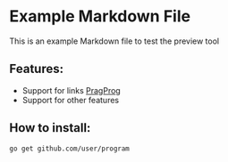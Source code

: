# Example Markdown File
This is an example Markdown file to test the preview tool

## Features:
* Support for links [PragProg](https://pragprog.com)
* Support for other features

## How to install:
```
go get github.com/user/program
```